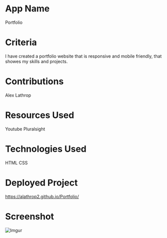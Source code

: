 # App Name

Portfolio

# Criteria

I have created a portfolio website that is responsive and mobile friendly, that showes my skills and projects.

# Contributions

Alex Lathrop

# Resources Used

Youtube
Pluralsight

# Technologies Used

HTML
CSS

# Deployed Project

https://alathrop2.github.io/Portfolio/

# Screenshot

![Imgur](https://i.imgur.com/uE5tyD1.png)
